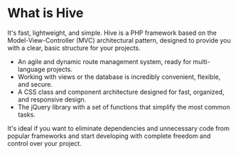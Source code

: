 # What is Hive

It's fast, lightweight, and simple. Hive is a PHP framework based on the Model-View-Controller (MVC) architectural pattern, designed to provide you with a clear, basic structure for your projects.

- An agile and dynamic route management system, ready for multi-language projects.
- Working with views or the database is incredibly convenient, flexible, and secure.
- A CSS class and component architecture designed for fast, organized, and responsive design.
- The jQuery library with a set of functions that simplify the most common tasks.

It's ideal if you want to eliminate dependencies and unnecessary code from popular frameworks and start developing with complete freedom and control over your project.